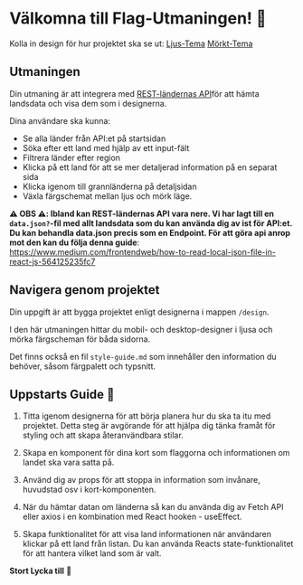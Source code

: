 # Välkomna till Flag-Utmaningen! 🐺

Kolla in design för hur projektet ska se ut:
[Ljus-Tema](./design/Desktop-light.png)
[Mörkt-Tema](./design/Desktop-dark.png)

## Utmaningen

Din utmaning är att integrera med [REST-ländernas API](https://restcountries.com)för att hämta landsdata och visa dem som i designerna.

Dina användare ska kunna:

- Se alla länder från API:et på startsidan
- Söka efter ett land med hjälp av ett input-fält
- Filtrera länder efter region
- Klicka på ett land för att se mer detaljerad information på en separat sida
- Klicka igenom till grannländerna på detaljsidan
- Växla färgschemat mellan ljus och mörk läge.

**⚠️ OBS ⚠️: Ibland kan REST-ländernas API vara nere. Vi har lagt till en `data.json?`-fil med allt landsdata som du kan använda dig av ist för API:et. Du kan behandla data.json precis som en Endpoint. För att göra api anrop mot den kan du följa denna guide**: https://www.medium.com/frontendweb/how-to-read-local-json-file-in-react-js-564125235fc7

## Navigera genom projektet

Din uppgift är att bygga projektet enligt designerna i mappen `/design`.

I den här utmaningen hittar du mobil- och desktop-designer i ljusa och mörka färgscheman för båda sidorna.

Det finns också en fil `style-guide.md` som innehåller den information du behöver, såsom färgpalett och typsnitt.

## Uppstarts Guide 🌟

1. Titta igenom designerna för att börja planera hur du ska ta itu med projektet. Detta steg är avgörande för att hjälpa dig tänka framåt för styling och att skapa återanvändbara stilar.

2. Skapa en komponent för dina kort som flaggorna och informationen om landet ska vara satta på.

3. Använd dig av props för att stoppa in information som invånare, huvudstad osv i kort-komponenten.

4. När du hämtar datan om länderna så kan du använda dig av Fetch API eller axios i en kombination med React hooken - useEffect.

5. Skapa funktionalitet för att visa land informationen när användaren klickar på ett land från listan. Du kan använda Reacts state-funktionalitet för att hantera vilket land som är valt.

**Stort Lycka till** 🐺
